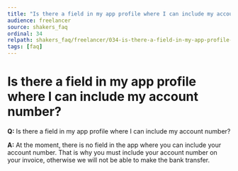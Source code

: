```yaml
---
title: "Is there a field in my app profile where I can include my account number?"
audience: freelancer
source: shakers_faq
ordinal: 34
relpath: shakers_faq/freelancer/034-is-there-a-field-in-my-app-profile-where-i-can-include-my-account-number.md
tags: [faq]
---
```


# Is there a field in my app profile where I can include my account number?

**Q:** Is there a field in my app profile where I can include my account number?

**A:** At the moment, there is no field in the app where you can include your account number. That is why you must include your account number on your invoice, otherwise we will not be able to make the bank transfer.
